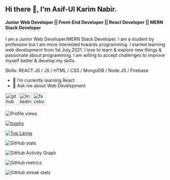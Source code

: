 ## Hi there 👋, I'm Asif-Ul Karim Nabir.
#### Junior Web Developer || Front-End Developer || React Developer || MERN Stack Developer
I am a Junior Web Developer/MERN Stack Developer. I am a student by profession but I am more interested towards programming. I started learning web development from 1st July,2021.
I love to learn & explore new things & passionate about programming. I am willing to accept challenges to improve myself better & develop my skills.

Skills: REACT JS / JS / HTML / CSS / MongoDB / Node JS / Firebase

- 🌱 I’m currently learning React 
- 💬 Ask me about Web Development 


[<img src='https://cdn.jsdelivr.net/npm/simple-icons@3.0.1/icons/github.svg' alt='github' height='40'>](https://github.com/Asif-Ul-Karim-Nabir33)  [<img src='https://cdn.jsdelivr.net/npm/simple-icons@3.0.1/icons/linkedin.svg' alt='linkedin' height='40'>](https://www.linkedin.com/in/asif-ul-karim-nabir-53026b227//)  [<img src='https://cdn.jsdelivr.net/npm/simple-icons@3.0.1/icons/facebook.svg' alt='facebook' height='40'>](https://www.facebook.com/asifulkarim.nabir)  

![Profile views](https://gpvc.arturio.dev/Asif-Ul-Karim-Nabir33)

[![trophy](https://github-profile-trophy.vercel.app/?username=Asif-Ul-Karim-Nabir33)](https://github.com/ryo-ma/github-profile-trophy)

[![Top Langs](https://github-readme-stats.vercel.app/api/top-langs/?username=Asif-Ul-Karim-Nabir33)](https://github.com/anuraghazra/github-readme-stats)

![GitHub stats](https://github-readme-stats.vercel.app/api?username=Asif-Ul-Karim-Nabir33&show_icons=true&count_private=true)  

![GitHub Activity Graph](https://activity-graph.herokuapp.com/graph?username=Asif-Ul-Karim-Nabir33)  

![GitHub metrics](https://metrics.lecoq.io/Asif-Ul-Karim-Nabir33)  

![GitHub streak stats](https://github-readme-streak-stats.herokuapp.com/?user=Asif-Ul-Karim-Nabir33)    
